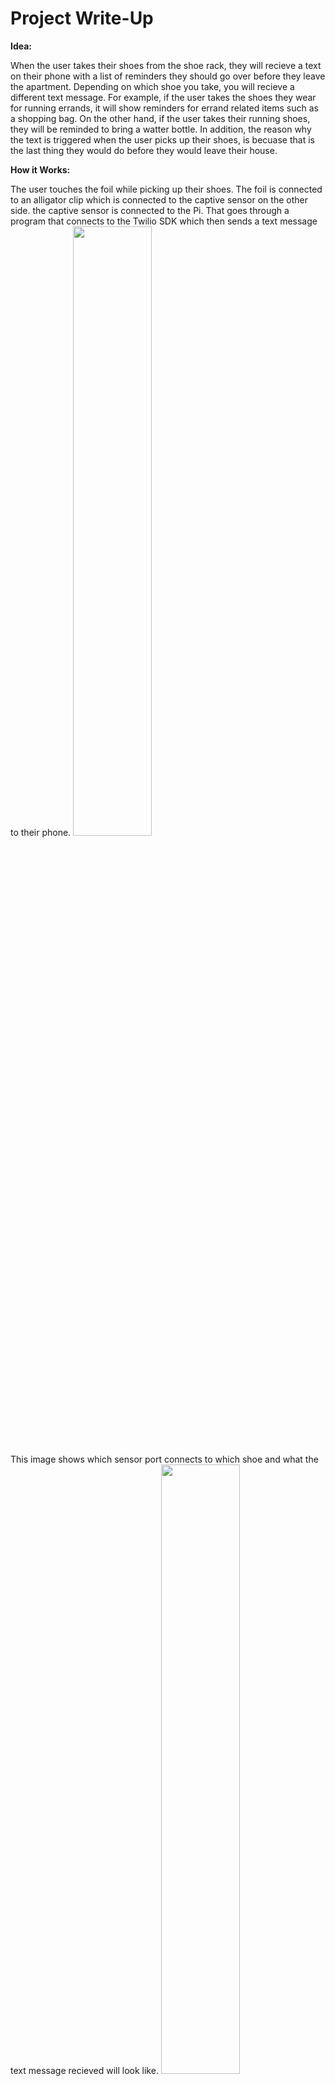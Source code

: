 # Project Write-Up

**Idea:** 

When the user takes their shoes from the shoe rack, they will recieve a text on their phone with a list of reminders they should go over before they leave the apartment. Depending on which shoe you take, you will recieve a different text message. For example, if the user takes the shoes they wear for running errands, it will show reminders for errand related items such as a shopping bag. On the other hand, if the user takes their running shoes, they will be reminded to bring a watter bottle. In addition, the reason why the text is triggered when the user picks up their shoes, is becuase that is the last thing they would do before they would leave their house. 

**How it Works:**

The user touches the foil while picking up their shoes. The foil is connected to an alligator clip which is connected to the captive sensor on the other side. the captive sensor is connected to the Pi. That goes through a program that connects to the Twilio SDK which then sends a text message to their phone. 
<img src="https://user-images.githubusercontent.com/61363525/205417646-b4927013-5858-42e4-bcc1-654fcab4b4cf.jpg" width=50% height=50%>

This image shows which sensor port connects to which shoe and what the text message recieved will look like. 
<img src="https://user-images.githubusercontent.com/61363525/205475390-b615475f-1477-4f41-90e3-b5f1f476f208.jpeg" width=50% height=50%>

**Set Up:**

<img src="https://user-images.githubusercontent.com/61363525/205475093-2489d131-a639-401e-a0fe-4bac0081091b.jpg" width=30% height=30%>


**Video Demonstration:**

Scenario 1: You are you are going on a jog
https://drive.google.com/file/d/1iOUbULt2YdQoWRARsVMJ0mi3UDfRT_9s/view?usp=sharing


Scenario 2: You are you are taking your dog on a walk
https://drive.google.com/file/d/1T-KUsDiQJasNR0t9AY4PDu1TwHE8s0rL/view?usp=sharing

Scenario 1: You are you are running errands 
https://drive.google.com/file/d/12yarIZa-DF5XJiBtAu0IccZml6kKdj35/view?usp=sharing

Special guest: My dog decided to join the filming of one of my videos

https://user-images.githubusercontent.com/61363525/205474836-2f9f13ac-792e-4c9f-ada0-0181a3ab63d9.MOV



**Reflection:**

# Project Plan 

**Big idea:** 

The big idea is that when you take your shoes from the shoe rack, you get a text on your phone reminding you to take your keys before you leave. It can also send a text message to other people in the apartment that you are leaving.

This idea is an improvement from my idea in Lab 6. Instead of only having one shoe on the shoe rack trigger the message, I want it to trigger the message whenever any shoes are taken off the rack. 

**Timeline:**
11/17: Get extra alligator clips 
11/29: Have a working prototype (code has to work)
12/02: Finish concealment for the laptop and pi 
12/04: Finish filming
12/05: Finish ppt
12/07: Finish writeup

**Parts needed:**
Extra alligator clips


**Risks/contingencies:** 
Risks: never tried to send a text from pi to phone before but I have seen it done before. I am also not sure if the pi will be able to send a text to a phone that is not on the same internet as the pi or not in it vicinity.


**Fall-back plan:** 
Instead of text messages, have it connect to Tinkerbelle or some sort of hosted webpage that can be accessed on the phone. I could also just have it text my phone instead of others that are not in the vicinity of the pi.




